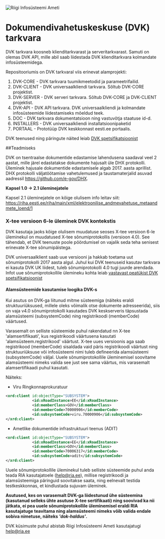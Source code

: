 ﻿![Riigi Infosüsteemi Ameti](https://avatars3.githubusercontent.com/u/7447915 "Riigi Infosüsteemi Amet")

# Dokumendivahetuskeskuse (DVK) tarkvara

DVK tarkvara koosneb klienditarkvarast ja serveritarkvarast. Samuti on olemas DVK API, mille abil saab liidestada DVK klienditarkvara kolmandate infosüsteemidega.

Repositooriumis on DVK tarkvaral viis erinevat alamprojekti:
 1. DVK-CORE - DVK tarkvara tuumikmeetodid ja parameetrifailid.
 2. DVK-CLIENT - DVK universaalkliendi tarkvara. Sõltub DVK-CORE projektist.
 3. DVK-SERVER - DVK serveri tarkvara. Sõltub DVK-CORE ja DVK-CLIENT projektist.
 4. DVK-API - DVK API tarkvara. DVK universaalkliendi ja kolmandate infosüsteemide liidestamiseks mõeldud teek.
 5. DOC - DVK tarkvara dokumentatsioon ning vastuvõtja staatuse id-d.
 6. INSTALLERS - DVK universaalkliendi installatsioonipaketid
 7. PORTAAL - Prototüüp DVK keskkonnast eesti.ee portaalis. 

DVK teenused ning päringute näited leiab [DVK spetsifikatsioonist](doc/DVKspek.md)

##Teadmiseks

DVK on tsentraalse dokumentide edastamise lahendusena saadaval veel 2 aastat, mille järel edastatakse dokumente hajusalt üle DHX protokolli.
Üleminek hajusale dokumentide edastamisele algab 2017. aasta aprillist. DHX protokolli väljatöötamise vahetulemused ja taustamaterjalid asuvad aadressil https://github.com/e-gov/DHX.


**Kapsel 1.0 -> 2.1 üleminejatele**

Kapsel 2.1 üleminejatele on kõige olulisem info leitav siit: https://riha.eesti.ee/riha/main/xml/elektroonilise_andmevahetuse_metaandmete_loend/1


### X-tee versioon 6-le üleminek DVK kontekstis

DVK kasutaja jaoks kõige olulisem muudatuse seoses X-tee versioon 6-le üleminekul on muudatused X-tee sõnumiprotokollis (versioon 4.0). See tähendab, et DVK teenuste poole pöördumisel on vajalik seda teha senisest erinevate X-tee sõnumipäistega.

DVK universaalklient saab uue versiooni ja hakkab toetama uut sõnumiprotokolli 2017 aasta algul. Juhul kui DVK teenuseid kasutav tarkvara ei kasuta DVK UK liidest, tuleb sõnumiprotokolli 4.0 tugi juurde arendada. Infot uue sõnumiprotokollile ülemineku kohta leiab [vastavast peatükist DVK spetsifikatsioonist](doc/DVKspek.md#x-tee-sõnumiprotokoll-versioon-40)

#### Alamsüsteemide kasutamise loogika DVK-s

Kui asutus on DVK-ga liitunud mitme süsteemiga (näiteks eraldi struktuuriüksused, millele oleks võimalik otse dokumente adresseerida), siis on vaja v4.0 sõnumiprotokolli kasutades DVK keskserveris täpsustada alamsüsteemi (subsystemCode) ning registrikoodi (memberCode) väärtused. 

Varasemalt on selliste süsteemide puhul rakendatud nn X-tee 'alamsertifikaati', kus registrikoodi väärtusena kasutati 'alamsüsteem.registrikood' väärtust. X-tee uues versioonis aga saab registrikood (memberCode) sisaldada vaid päris registrikoodi väärtust ning struktuuriüksuse või infosüsteemi nimi tuleb defineerida alamsüsteemi (subsystemCode) väljal. Uuele sõnumiprotokollile üleminemisel soovitame alamsüsteemi nimeks valida see just see sama väärtus, mis varasemalt alamsertifikaadi puhul kasutati.   

Näiteks: <br>
- Viru Ringkonnaprokuratuur
```xml
<xrd:client id:objectType="SUBSYSTEM">
            <id:xRoadInstance>EE</id:xRoadInstance>
            <id:memberClass>GOV</id:memberClass>
            <id:memberCode>70000906</id:memberCode>
            <id:subsystemCode>viru.70000906</id:subsystemCode>
</xrd:client>
``` 

- Ametlike dokumentide infrastruktuuri teenus (ADIT)
```xml
<xrd:client id:objectType="SUBSYSTEM">
            <id:xRoadInstance>EE</id:xRoadInstance>
            <id:memberClass>GOV</id:memberClass>
            <id:memberCode>70006317</id:memberCode>
            <id:subsystemCode>adit</id:subsystemCode>
</xrd:client>
```  

Uuele sõnumiprotokollile üleminekul tuleb selliste süsteemide puhul anda teada RIA kasutajatoele (help@ria.ee), millise registrikoodi ja alamsüsteemiga päringuid soovitakse saata, ning eelnevalt testida testkeskkonnas, et kindlustada sujuvam üleminek. 

**Asutused, kes on varasemalt DVK-ga liidestunud ühe süsteemina (kasutanud selleks ühte asutuse X-tee sertifikaati) ning soovivad ka nii jätkata, ei pea uuele sõnumiprotokollile üleminemisel eraldi RIA kasutajatuge teavitama ning alamsüsteemi nimeks võib valida endale sobiva nimetuse, näiteks _'dok-haldus'_.**



DVK küsimuste puhul abistab Riigi Infosüsteemi Ameti kasutajatugi help@ria.ee
